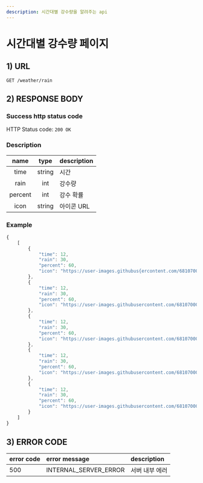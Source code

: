 ```yaml
---
description: 시간대별 강수량을 알려주는 api
---
```


# 시간대별 강수량 페이지

## 1\) URL

```text
GET /weather/rain
```

## 2\) RESPONSE BODY

### Success http status code

HTTP Status code: `200 OK`

### Description

| name | type | description |
| :---: | :---: | :--- |
| time | string | 시간 |
| rain | int | 강수량 |
| percent | int | 강수 확률 |
| icon | string | 아이콘 URL |

### Example

```javascript
{
    [
        {
            "time": 12,
            "rain": 30,
            "percent": 60,
            "icon": "https://user-images.githubus{ercontent.com/68107000/174224687-19f86b00-db41-11eb-9090-d2b32f38fa67.png"
        },
        {
            "time": 12,
            "rain": 30,
            "percent": 60,
            "icon": "https://user-images.githubusercontent.com/68107000/174224687-19f86b00-db41-11eb-9090-d2b32f38fa67.png"
        },
        {
            "time": 12,
            "rain": 30,
            "percent": 60,
            "icon": "https://user-images.githubusercontent.com/68107000/174224687-19f86b00-db41-11eb-9090-d2b32f38fa67.png"
        },
        {
            "time": 12,
            "rain": 30,
            "percent": 60,
            "icon": "https://user-images.githubusercontent.com/68107000/174224687-19f86b00-db41-11eb-9090-d2b32f38fa67.png"
        },
        {
            "time": 12,
            "rain": 30,
            "percent": 60,
            "icon": "https://user-images.githubusercontent.com/68107000/174224687-19f86b00-db41-11eb-9090-d2b32f38fa67.png"
        }
    ]
}
```

## 3\) ERROR CODE

| error code | error message | description |
| :--- | :--- | :--- |
| 500 | INTERNAL\_SERVER\_ERROR | 서버 내부 에러 |

